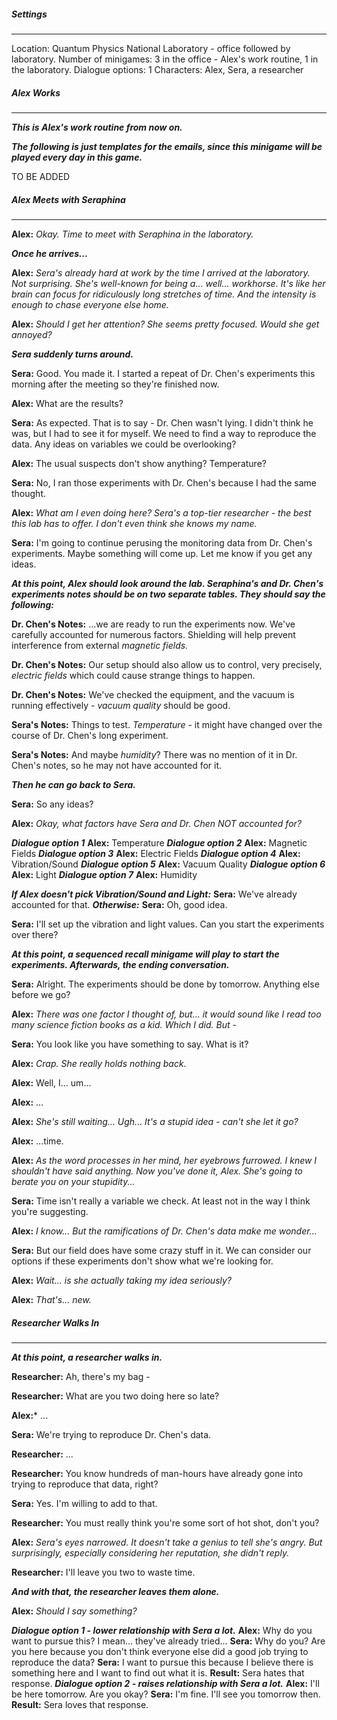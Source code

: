 ##### Settings
---
Location: Quantum Physics National Laboratory - office followed by laboratory.
Number of minigames: 3 in the office - Alex's work routine, 1 in the laboratory.
Dialogue options: 1
Characters: Alex, Sera, a researcher

##### Alex Works
---
***This is Alex's work routine from now on.***

***The following is just templates for the emails, since this minigame will be played every day in this game.***

TO BE ADDED

##### Alex Meets with Seraphina
---
**Alex:** *Okay. Time to meet with Seraphina in the laboratory.*

***Once he arrives...***

**Alex:** *Sera's already hard at work by the time I arrived at the laboratory. Not surprising. She's well-known for being a... well... workhorse. It's like her brain can focus for ridiculously long stretches of time. And the intensity is enough to chase everyone else home.*

**Alex:** *Should I get her attention? She seems pretty focused. Would she get annoyed?*

***Sera suddenly turns around.***

**Sera:** Good. You made it. I started a repeat of Dr. Chen's experiments this morning after the meeting so they're finished now.

**Alex:** What are the results?

**Sera:** As expected. That is to say - Dr. Chen wasn't lying. I didn't think he was, but I had to see it for myself. We need to find a way to reproduce the data. Any ideas on variables we could be overlooking?

**Alex:** The usual suspects don't show anything? Temperature?

**Sera:** No, I ran those experiments with Dr. Chen's because I had the same thought.

**Alex:** *What am I even doing here? Sera's a top-tier researcher - the best this lab has to offer. I don't even think she knows my name.*

**Sera:** I'm going to continue perusing the monitoring data from Dr. Chen's experiments. Maybe something will come up. Let me know if you get any ideas.

***At this point, Alex should look around the lab. Seraphina's and Dr. Chen's experiments notes should be on two separate tables. They should say the following:***

**Dr. Chen's Notes:** ...we are ready to run the experiments now. We've carefully accounted for numerous factors. Shielding will help prevent interference from external *magnetic fields.*

**Dr. Chen's Notes:** Our setup should also allow us to control, very precisely, *electric fields* which could cause strange things to happen.

**Dr. Chen's Notes:** We've checked the equipment, and the vacuum is running effectively - *vacuum quality* should be good.

**Sera's Notes:** Things to test. *Temperature* - it might have changed over the course of Dr. Chen's long experiment.

**Sera's Notes:** And maybe *humidity*? There was no mention of it in Dr. Chen's notes, so he may not have accounted for it.

***Then he can go back to Sera.***

**Sera:** So any ideas?

**Alex:** *Okay, what factors have Sera and Dr. Chen NOT accounted for?*

***Dialogue option 1***
	**Alex:** Temperature
***Dialogue option 2***
    **Alex:** Magnetic Fields
***Dialogue option 3***
	**Alex:** Electric Fields
***Dialogue option 4***
	**Alex:** Vibration/Sound
***Dialogue option 5***
	**Alex:** Vacuum Quality
***Dialogue option 6***
	**Alex:** Light
***Dialogue option 7***
	**Alex:** Humidity

***If Alex doesn't pick Vibration/Sound and Light:***
	**Sera:** We've already accounted for that.
***Otherwise:***
	**Sera:** Oh, good idea.

**Sera:** I'll set up the vibration and light values. Can you start the experiments over there?

***At this point, a sequenced recall minigame will play to start the experiments. Afterwards, the ending conversation.***

**Sera:** Alright. The experiments should be done by tomorrow. Anything else before we go?

**Alex:** *There was one factor I thought of, but... it would sound like I read too many science fiction books as a kid. Which I did. But -*

**Sera:** You look like you have something to say. What is it?

**Alex:** *Crap. She really holds nothing back.*

**Alex:** Well, I... um...

**Alex:** ...

**Alex:** *She's still waiting... Ugh... It's a stupid idea - can't she let it go?*

**Alex:** ...time.

**Alex:** *As the word processes in her mind, her eyebrows furrowed. I knew I shouldn't have said anything. Now you've done it, Alex. She's going to berate you on your stupidity...*

**Sera:** Time isn't really a variable we check. At least not in the way I think you're suggesting.

**Alex:** *I know... But the ramifications of Dr. Chen's data make me wonder...*

**Sera:** But our field does have some crazy stuff in it. We can consider our options if these experiments don't show what we're looking for.

**Alex:** *Wait... is she actually taking my idea seriously?*

**Alex:** *That's... new.*

##### Researcher Walks In
---
***At this point, a researcher walks in.***

**Researcher:** Ah, there's my bag -

**Researcher:** What are you two doing here so late?

**Alex:*** ...

**Sera:** We're trying to reproduce Dr. Chen's data.

**Researcher:** ...

**Researcher:** You know hundreds of man-hours have already gone into trying to reproduce that data, right?

**Sera:** Yes. I'm willing to add to that.

**Researcher:** You must really think you're some sort of hot shot, don't you?

**Alex:** *Sera's eyes narrowed. It doesn't take a genius to tell she's angry. But surprisingly, especially considering her reputation, she didn't reply.*

**Researcher:** I'll leave you two to waste time.

***And with that, the researcher leaves them alone.***

**Alex:** *Should I say something?*

***Dialogue option 1 - lower relationship with Sera a lot.***
	**Alex:** Why do you want to pursue this? I mean... they've already tried...
	**Sera:** Why do you? Are you here because you don't think everyone else did a good job trying to reproduce the data?
	**Sera:** I want to pursue this because I believe there is something here and I want to find out what it is.
	**Result:** Sera hates that response.
***Dialogue option 2 - raises relationship with Sera a lot.***
	**Alex:** I'll be here tomorrow. Are you okay?
	**Sera:** I'm fine. I'll see you tomorrow then.
	**Result:** Sera loves that response.



